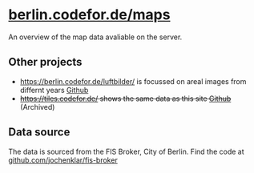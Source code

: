 # [berlin.codefor.de/maps](https://berlin.codefor.de/maps/)

An overview of the map data avaliable on the server.

## Other projects

* https://berlin.codefor.de/luftbilder/ is focussed on areal images from differnt years [Github](https://github.com/jochenklar/berlin-aerial) 
* ~~https://tiles.codefor.de/ shows the same data as this site [Github](https://github.com/jochenklar/tiles)~~ (Archived)


## Data source

The data is sourced from the FIS Broker, City of Berlin.
Find the code at [github.com/jochenklar/fis-broker](https://github.com/jochenklar/fis-broker)
